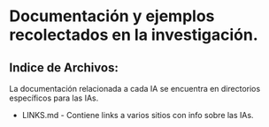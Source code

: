 # Documentación y ejemplos recolectados en la investigación.

## Indice de Archivos:

La documentación relacionada a cada IA se encuentra en directorios específicos para las IAs.

- LINKS.md  -  Contiene links a varios sitios con info sobre las IAs.
